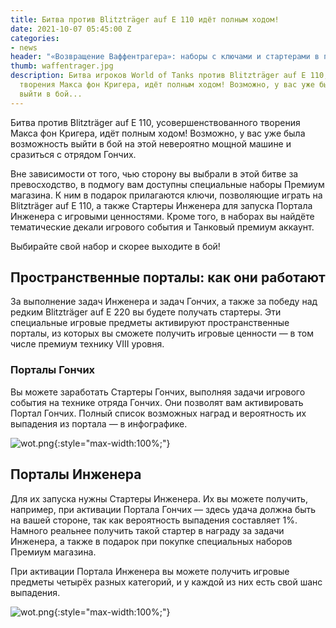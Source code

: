 ```yaml
---
title: Битва против Blitzträger auf E 110 идёт полным ходом!
date: 2021-10-07 05:45:00 Z
categories:
- news
header: "«Возвращение Ваффентрагера»: наборы с ключами и стартерами в подарок"
thumb: waffentrager.jpg
description: Битва игроков World of Tanks против Blitzträger auf E 110, усовершенствованного
  творения Макса фон Кригера, идёт полным ходом! Возможно, у вас уже была возможность
  выйти в бой...
---
```


Битва против Blitzträger auf E 110, усовершенствованного творения Макса фон Кригера, идёт полным ходом! Возможно, у вас уже была возможность выйти в бой на этой невероятно мощной машине и сразиться с отрядом Гончих.

Вне зависимости от того, чью сторону вы выбрали в этой битве за превосходство, в подмогу вам доступны специальные наборы Премиум магазина. К ним в подарок прилагаются ключи, позволяющие играть на Blitzträger auf E 110, а также Стартеры Инженера для запуска Портала Инженера с игровыми ценностями. Кроме того, в наборах вы найдёте тематические декали игрового события и Танковый премиум аккаунт.

Выбирайте свой набор и скорее выходите в бой!

## Пространственные порталы: как они работают

За выполнение задач Инженера и задач Гончих, а также за победу над редким Blitzträger auf E 220 вы будете получать стартеры. Эти специальные игровые предметы активируют пространственные порталы, из которых вы сможете получить игровые ценности — в том числе премиум технику VIII уровня.

### Порталы Гончих

Вы можете заработать Стартеры Гончих, выполняя задачи игрового события на технике отряда Гончих. Они позволят вам активировать Портал Гончих. Полный список возможных наград и вероятность их выпадения из портала — в инфографике.

![wot.png](https://ru-wotp.wgcdn.co/dcont/fb/image/white_tiger_2021_rewards_harriers_ru.jpg){:style="max-width:100%;"}

## Порталы Инженера

Для их запуска нужны Стартеры Инженера. Их вы можете получить, например, при активации Портала Гончих — здесь удача должна быть на вашей стороне, так как вероятность выпадения составляет 1%. Намного реальнее получить такой стартер в награду за задачи Инженера, а также в подарок при покупке специальных наборов Премиум магазина.

При активации Портала Инженера вы можете получить игровые предметы четырёх разных категорий, и у каждой из них есть свой шанс выпадения.

![wot.png](https://ru-wotp.wgcdn.co/dcont/fb/image/white_tiger_2021_rewards_engineer_ru_ygawr5y.jpg){:style="max-width:100%;"}


